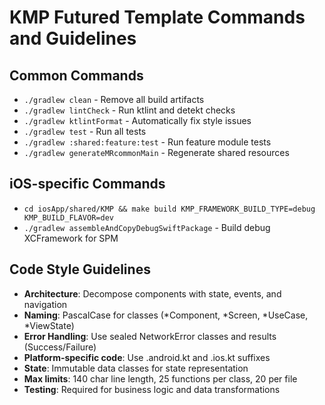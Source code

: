 # KMP Futured Template Commands and Guidelines

## Common Commands
- `./gradlew clean` - Remove all build artifacts
- `./gradlew lintCheck` - Run ktlint and detekt checks
- `./gradlew ktlintFormat` - Automatically fix style issues
- `./gradlew test` - Run all tests
- `./gradlew :shared:feature:test` - Run feature module tests
- `./gradlew generateMRcommonMain` - Regenerate shared resources

## iOS-specific Commands
- `cd iosApp/shared/KMP && make build KMP_FRAMEWORK_BUILD_TYPE=debug KMP_BUILD_FLAVOR=dev`
- `./gradlew assembleAndCopyDebugSwiftPackage` - Build debug XCFramework for SPM

## Code Style Guidelines
- **Architecture**: Decompose components with state, events, and navigation
- **Naming**: PascalCase for classes (*Component, *Screen, *UseCase, *ViewState)
- **Error Handling**: Use sealed NetworkError classes and results (Success/Failure)
- **Platform-specific code**: Use .android.kt and .ios.kt suffixes
- **State**: Immutable data classes for state representation
- **Max limits**: 140 char line length, 25 functions per class, 20 per file
- **Testing**: Required for business logic and data transformations